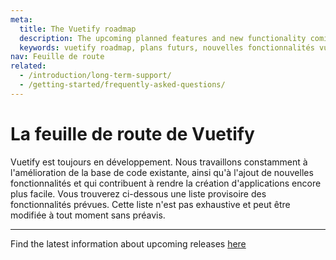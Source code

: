 ```yaml
---
meta:
  title: The Vuetify roadmap
  description: The upcoming planned features and new functionality coming to Vuetify. New components, new directives, and much much more!.
  keywords: vuetify roadmap, plans futurs, nouvelles fonctionnalités vuetify
nav: Feuille de route
related:
  - /introduction/long-term-support/
  - /getting-started/frequently-asked-questions/
---
```


# La feuille de route de Vuetify

Vuetify est toujours en développement. Nous travaillons constamment à l'amélioration de la base de code existante, ainsi qu'à l'ajout de nouvelles fonctionnalités et qui contribuent à rendre la création d'applications encore plus facile. Vous trouverez ci-dessous une liste provisoire des fonctionnalités prévues. Cette liste n'est pas exhaustive et peut être modifiée à tout moment sans préavis.

----

<alert type="info">

  Find the latest information about upcoming releases [here](https://vuetifyjs.com/en/introduction/roadmap/)

</alert>

<backmatter />
